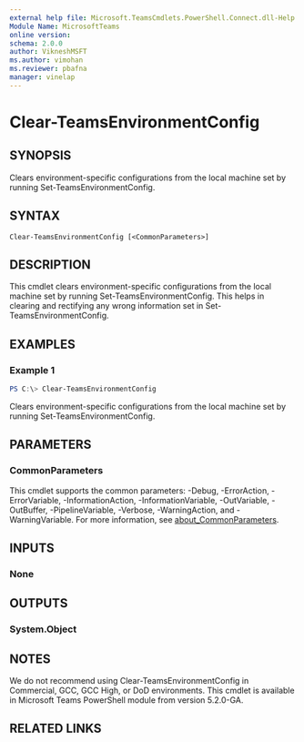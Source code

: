 ```yaml
---
external help file: Microsoft.TeamsCmdlets.PowerShell.Connect.dll-Help.xml
Module Name: MicrosoftTeams
online version:
schema: 2.0.0
author: VikneshMSFT
ms.author: vimohan
ms.reviewer: pbafna
manager: vinelap
---
```


# Clear-TeamsEnvironmentConfig

## SYNOPSIS
Clears environment-specific configurations from the local machine set by running Set-TeamsEnvironmentConfig.

## SYNTAX

```
Clear-TeamsEnvironmentConfig [<CommonParameters>]
```

## DESCRIPTION
This cmdlet clears environment-specific configurations from the local machine set by running Set-TeamsEnvironmentConfig. This helps in clearing and rectifying any wrong information set in Set-TeamsEnvironmentConfig. 

## EXAMPLES

### Example 1
```powershell
PS C:\> Clear-TeamsEnvironmentConfig
```

Clears environment-specific configurations from the local machine set by running Set-TeamsEnvironmentConfig.

## PARAMETERS

### CommonParameters
This cmdlet supports the common parameters: -Debug, -ErrorAction, -ErrorVariable, -InformationAction, -InformationVariable, -OutVariable, -OutBuffer, -PipelineVariable, -Verbose, -WarningAction, and -WarningVariable. For more information, see [about_CommonParameters](https://go.microsoft.com/fwlink/?LinkID=113216).

## INPUTS

### None

## OUTPUTS

### System.Object

## NOTES

We do not recommend using Clear-TeamsEnvironmentConfig in Commercial, GCC, GCC High, or DoD environments. This cmdlet is available in Microsoft Teams PowerShell module from version 5.2.0-GA.

## RELATED LINKS
